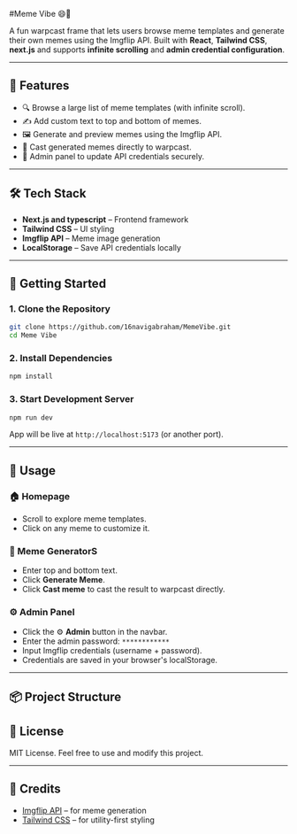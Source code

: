 
#Meme Vibe 😄🎨

A fun warpcast frame that lets users browse meme templates and generate their own memes using the Imgflip API. Built with **React**, **Tailwind CSS**, **next.js** and supports **infinite scrolling** and **admin credential configuration**.

---

## 🌟 Features

- 🔍 Browse a large list of meme templates (with infinite scroll).
- ✍️ Add custom text to top and bottom of memes.
- 🖼️ Generate and preview memes using the Imgflip API.
- 💾 Cast generated memes directly to warpcast.
- 🔐 Admin panel to update API credentials securely.

---

## 🛠 Tech Stack

- **Next.js and typescript** – Frontend framework
- **Tailwind CSS** – UI styling
- **Imgflip API** – Meme image generation
- **LocalStorage** – Save API credentials locally

---

## 🚀 Getting Started

### 1. Clone the Repository

```bash
git clone https://github.com/16navigabraham/MemeVibe.git
cd Meme Vibe
````

### 2. Install Dependencies

```bash
npm install
```

### 3. Start Development Server

```bash
npm run dev
```

App will be live at `http://localhost:5173` (or another port).

---

## 🧪 Usage

### 🏠 Homepage

* Scroll to explore meme templates.
* Click on any meme to customize it.

### 🎨 Meme GeneratorS

* Enter top and bottom text.
* Click **Generate Meme**.
* Click **Cast meme** to cast the result to warpcast directly.

### ⚙️ Admin Panel

* Click the ⚙️ **Admin** button in the navbar.
* Enter the admin password: `************`
* Input Imgflip credentials (username + password).
* Credentials are saved in your browser's localStorage.

---

## 📦 Project Structure



## 📄 License

MIT License. Feel free to use and modify this project.

---

## 🙌 Credits

* [Imgflip API](https://api.imgflip.com/) – for meme generation
* [Tailwind CSS](https://tailwindcss.com/) – for utility-first styling

```


